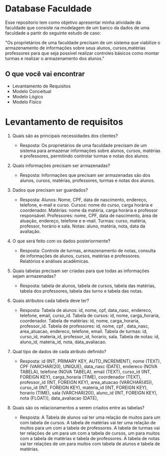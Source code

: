 # Database Faculdade
Esse repositorio tem como objetivo apresentar minha atividade da faculdade que consiste na modelagem de um banco da dados de uma faculdade a partir do seguinte estudo de caso:

"Os proprietários de uma faculdade precisam de um sistema que viabilize o armazenamento de informações sobre seus alunos, cursos,matérias professores para que seja possível realizar controles básicos como montar turmas e realizar o armazenamento dos alunos."

## O que você vai encontrar

* Levantamento de Requisitos
* Modelo Conceitual
* Modelo Lógico
* Modelo Físico

# Levantamento de requisitos
1. Quais são as principais necessidades dos clientes?

    * Resposta: Os proprietários de uma faculdade precisam de um sistema para armazenar informações sobre alunos, cursos, matérias e professores, permitindo controlar turmas e notas dos alunos.

2. Quais informações precisam ser armazenadas?
    * Resposta: Informações que precisam ser armazenadas são dos alunos, cursos, matérias, professores, turmas e notas dos alunos.

3. Dados que precisam ser guardados?
    * Resposta: Alunos: Nome, CPF, data de nascimento, endereço, telefone, e-mail e curso. Cursos: nome do curso, carga horária e  coordenador. Matérias: nome da matéria, carga horária e professor responsável. Professores: nome, CPF, data de nascimento, área de atuação, endereço, telefone e e-mail. Turmas: curso, matéria, professor, horário e sala. Notas: aluno, matéria, nota, data da avaliação.


4. O que será feito com os dados posteriormente?
    * Resposta: Controle de turmas, armazenamento de notas, consulta de informações de alunos, cursos, matérias e professores. Relatórios e análises acadêmicas.

5. Quais tabelas precisam ser criadas para que todas as informações sejam armazenadas?
    * Resposta: tabela de alunos, tabela de cursos, tabela das matérias, tabela dos professores, tabela das turno e tabela das notas.

6.  Quais atributos cada tabela deve ter?
    * Resposta: Tabela de alunos: id, nome, cpf, data_nasc, endereco, telefone, email, curso_id. Tabela de cursos: id, nome, carga_horaria, coordenador. Tabela de matérias: id, nome, carga_horaria, professor_id. Tabela de professores: id,  nome, cpf , data_nasc, area_atuacao, endereco, telefone, email. Tabela de turmas: id, curso_id, materia_id, professor_id, horario, sala. Tabela de notas: id, aluno_id, materia_id, nota, data_avaliacao.

7. Qual tipo de dados de cada atributo definido?
    * Resposta: id (INT, PRIMARY KEY, AUTO_INCREMENT), nome (TEXT), CPF (VARCHAR(20), UNIQUE), data_nasc (DATE), endereco (NOVA TABELA), telefone (NOVA TABELA), email (TEXT), curso_id (INT, FOREIGN KEY), carga_horaria (TIME), coordenador (TEXT), professor_id (INT, FOREIGN KEY), area_atuacao (VARCHAR(45)), curso_id (INT, FOREIGN KEY), materia_id (INT, FOREIGN KEY), horario (TIME), sala (VARCHAR(20)), aluno_id (INT, FOREIGN KEY), nota (FLOAT)), data_avaliacao (DATE), 


8. Quais são os relacionamentos a serem criados entre as tabelas?
    * Resposta: A Tabela de alunos vai ter uma relação de muitos para um com tabela de cursos. A tabela de matérias vai ter uma relação de muitos para um com a tabela de professores. A tabela de turmas vai ter relações de um para um com a tabela de cursos, um para muitos com a tabela de matérias e tabela de professores. A tabela de notas vai ter relações de um para muitos com tabela de alunos e tabela de matérias.
